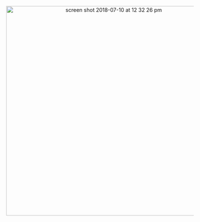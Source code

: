 <p align="center">
 
<img width="562" alt="screen shot 2018-07-10 at 12 32 26 pm" src="https://user-images.githubusercontent.com/41017424/42527140-75db3e92-843d-11e8-8412-dd6f616e1c99.png">

</p>

